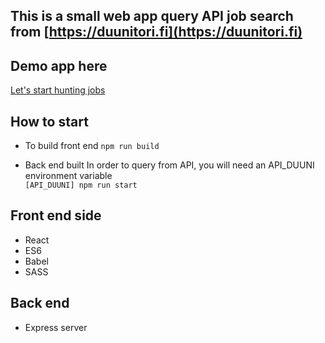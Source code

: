 ## This is a small web app query API job search from [https://duunitori.fi](https://duunitori.fi)

## Demo app here
[Let's start hunting jobs](https://polar-beach-12473.herokuapp.com/)

## How to start
- To build front end
`npm run build`

- Back end built
 In order to query from API, you will need an API_DUUNI environment variable  
`[API_DUUNI] npm run start`

## Front end side
- React
- ES6
- Babel
- SASS

## Back end
- Express server





